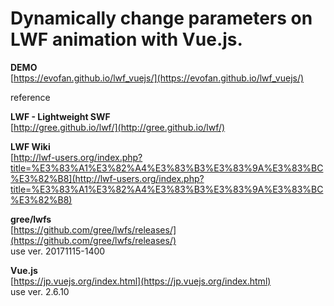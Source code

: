 # Dynamically change parameters on LWF animation with Vue.js.

**DEMO**   
[https://evofan.github.io/lwf_vuejs/](https://evofan.github.io/lwf_vuejs/)  

reference  

**LWF - Lightweight SWF**  
[http://gree.github.io/lwf/](http://gree.github.io/lwf/)

**LWF Wiki**  
[http://lwf-users.org/index.php?title=%E3%83%A1%E3%82%A4%E3%83%B3%E3%83%9A%E3%83%BC%E3%82%B8](http://lwf-users.org/index.php?title=%E3%83%A1%E3%82%A4%E3%83%B3%E3%83%9A%E3%83%BC%E3%82%B8)

**gree/lwfs**  
[https://github.com/gree/lwfs/releases/](https://github.com/gree/lwfs/releases/)  
use ver. 20171115-1400  

**Vue.js**  
[https://jp.vuejs.org/index.html](https://jp.vuejs.org/index.html)  
use ver. 2.6.10  
